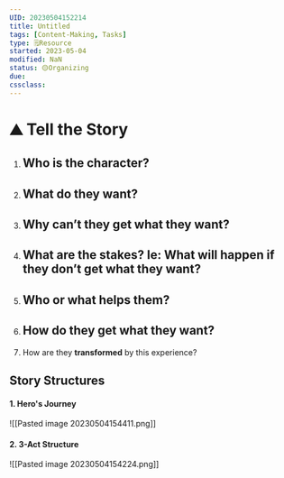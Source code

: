 ```yaml
---
UID: 20230504152214 
title: Untitled
tags: [Content-Making, Tasks]
type: 🗒️Resource 
started: 2023-05-04
modified: NaN
status: 🟡Organizing
due:
cssclass: 
---
```

# ⛰ Tell the Story

1.  **Who** is the character?
    - 
2.  **What** do they want?
    - 
3.  **Why** can’t they get what they want?
    - 
4.  What are the **stakes**? Ie: What will happen if they don’t get what they want?
    - 
5.  Who or what **helps** them?
    - 
6.  **How** do they get what they want?
    - 
7.  How are they **transformed** by this experience?

## Story Structures
#### 1. Hero's Journey
![[Pasted image 20230504154411.png]]
#### 2. 3-Act Structure 

![[Pasted image 20230504154224.png]]